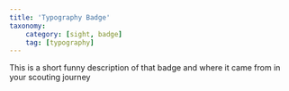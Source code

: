 ```yaml
---
title: 'Typography Badge'
taxonomy:
    category: [sight, badge]
    tag: [typography]
---
```

This is a short funny description of that badge and where it came from in your scouting journey
